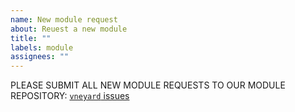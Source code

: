 ```yaml
---
name: New module request
about: Reuest a new module
title: ""
labels: module
assignees: ""
---
```


PLEASE SUBMIT ALL NEW MODULE REQUESTS TO OUR MODULE REPOSITORY:
[`vneyard` issues](https://github.com/kraemer-lab/vneyard/issues/new/choose)
